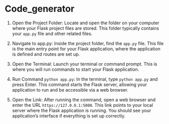 # Code_generator
1. Open the Project Folder: Locate and open the folder on your computer where your Flask project files are stored. This folder typically contains your `app.py` file and other related files.

2. Navigate to app.py: Inside the project folder, find the `app.py` file. This file is the main entry point for your Flask application, where the application is defined and routes are set up.

3. Open the Terminal: Launch your terminal or command prompt. This is where you will run commands to start your Flask application.

4. Run Command `python app.py`: In the terminal, type `python app.py` and press Enter. This command starts the Flask server, allowing your application to run and be accessible via a web browser.

5. Open the Link: After running the command, open a web browser and enter the URL `https://127.0.0.1:5000`. This link points to your local server where the Flask application is running. You should see your application’s interface if everything is set up correctly.

